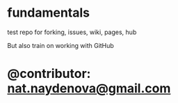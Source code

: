 fundamentals
============

test repo for forking, issues, wiki, pages, hub

But also train on working with GitHub

# @contributor: nat.naydenova@gmail.com
